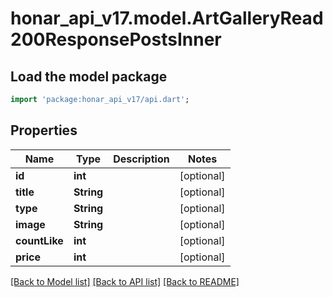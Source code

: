 # honar_api_v17.model.ArtGalleryRead200ResponsePostsInner

## Load the model package
```dart
import 'package:honar_api_v17/api.dart';
```

## Properties
Name | Type | Description | Notes
------------ | ------------- | ------------- | -------------
**id** | **int** |  | [optional] 
**title** | **String** |  | [optional] 
**type** | **String** |  | [optional] 
**image** | **String** |  | [optional] 
**countLike** | **int** |  | [optional] 
**price** | **int** |  | [optional] 

[[Back to Model list]](../README.md#documentation-for-models) [[Back to API list]](../README.md#documentation-for-api-endpoints) [[Back to README]](../README.md)


